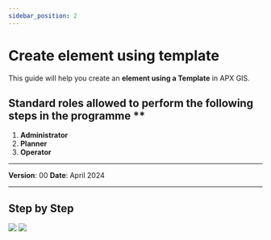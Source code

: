 ```yaml
---
sidebar_position: 2
---
```


# Create element using template

This guide will help you create an **element using a Template** in APX GIS.

## Standard roles allowed to perform the following steps in the programme **

1.	**Administrator**
2.	**Planner**
3.	**Operator**

------------

**Version**: 00
**Date**: April 2024

------------
## **Step by Step**

![](/img/12.Templates/Temp-element01.png)
![](/img/12.Templates/Temp-element02.png)